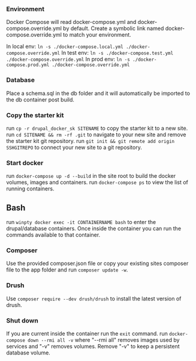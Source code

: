 ### Environment
Docker Compose will read docker-compose.yml and docker-compose.override.yml by default. Create a symbolic link named docker-compose.override.yml to match your environment.

In local env: ```ln -s ./docker-compose.local.yml ./docker-compose.override.yml```
In test env: ```ln -s ./docker-compose.test.yml ./docker-compose.override.yml```
In prod env: ```ln -s ./docker-compose.prod.yml ./docker-compose.override.yml```

### Database
Place a schema.sql in the db folder and it will automatically be imported to the db container post build.

### Copy the starter kit
run ```cp -r drupal_docker_sk SITENAME``` to copy the starter kit to a new site.
run ```cd SITENAME && rm -rf .git``` to navigate to your new site and remove the starter kit git repository.
run ```git init && git remote add origin SSHGITREPO``` to connect your new site to a git repository.

### Start docker
run ```docker-compose up -d --build``` in the site root to build the docker volumes, images and containers.
run ```docker-compose ps``` to view the list of running containers.

## Bash
run ```winpty docker exec -it CONTAINERNAME bash``` to enter the drupal/database containers. Once inside the container you can run the commands available to that container.

### Composer
Use the provided composer.json file or copy your existing sites composer file to the app folder and run ```composer update -w```.

### Drush
Use ```composer require --dev drush/drush``` to install the latest version of drush.

### Shut down
If you are current inside the container run the ```exit``` command.
run ```docker-compose down --rmi all -v``` where "--rmi all" removes images used by services and "-v" removes volumes. Remove "-v" to keep a persistent database volume.
